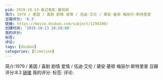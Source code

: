 ```yaml
---
pid: 2019-10-13-看过电影-曼哈顿
简介: 1979 / 美国 / 喜剧 剧情 爱情 / 伍迪·艾伦 / 黛安·基顿 梅丽尔·斯特里普
豆瓣评分: '8.3'
链接: https://movie.douban.com/subject/1294300/
创建时间: '2019-10-13 10:28:00'
我的评分:
标签:
评论:
tags: [douban]
categories: [timeline]
---
```

简介:1979 / 美国 / 喜剧 剧情 爱情 / 伍迪·艾伦 / 黛安·基顿 梅丽尔·斯特里普
豆瓣评分:8.3
[链接](https://movie.douban.com/subject/1294300/)
我的评分:
标签:
评论:
